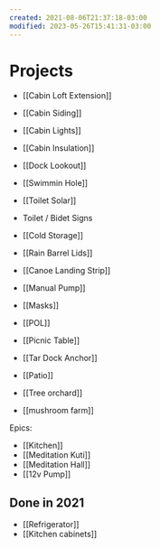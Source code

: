 ```yaml
---
created: 2021-08-06T21:37:18-03:00
modified: 2023-05-26T15:41:31-03:00
---
```


# Projects

- [[Cabin Loft Extension]]
- [[Cabin Siding]]
- [[Cabin Lights]]
- [[Cabin Insulation]]

- [[Dock Lookout]]

- [[Swimmin Hole]]

- [[Toilet Solar]]
- Toilet / Bidet Signs

- [[Cold Storage]]

- [[Rain Barrel Lids]]
- [[Canoe Landing Strip]]
- [[Manual Pump]]
- [[Masks]]
- [[POL]]
- [[Picnic Table]]
- [[Tar Dock Anchor]]
- [[Patio]]
- [[Tree orchard]]
- [[mushroom farm]]


Epics:

- [[Kitchen]]
- [[Meditation Kuti]]
- [[Meditation Hall]]
- [[12v Pump]]

## Done in 2021

- [[Refrigerator]]
- [[Kitchen cabinets]]
